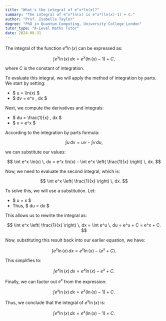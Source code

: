 ```yaml
---
title: "What's the integral of e^x*ln(x)?"
summary: "The integral of e^x*ln(x) is e^x*(ln(x)-1) + C."
author: "Prof. Isabella Taylor"
degree: "PhD in Quantum Computing, University College London"
tutor_type: "A-Level Maths Tutor"
date: 2024-08-31
---
```


The integral of the function $e^x \ln(x)$ can be expressed as:

$$
\int e^x \ln(x) \, dx = e^x (\ln(x) - 1) + C,
$$

where $C$ is the constant of integration.

To evaluate this integral, we will apply the method of integration by parts. We start by setting:

- $ u = \ln(x) $
- $ dv = e^x \, dx $

Next, we compute the derivatives and integrals:

- $ du = \frac{1}{x} \, dx $
- $ v = e^x $

According to the integration by parts formula:

$$
\int u \, dv = uv - \int v \, du,
$$

we can substitute our values:

$$
\int e^x \ln(x) \, dx = e^x \ln(x) - \int e^x \left( \frac{1}{x} \right) \, dx.
$$

Now, we need to evaluate the second integral, which is:

$$
\int e^x \left( \frac{1}{x} \right) \, dx.
$$

To solve this, we will use a substitution. Let:

- $ u = x $
- Thus, $ du = dx $

This allows us to rewrite the integral as:

$$
\int e^x \left( \frac{1}{x} \right) \, dx = \int e^u \, du = e^u + C = e^x + C.
$$

Now, substituting this result back into our earlier equation, we have:

$$
\int e^x \ln(x) \, dx = e^x \ln(x) - (e^x + C).
$$

This simplifies to:

$$
\int e^x \ln(x) \, dx = e^x \ln(x) - e^x + C.
$$

Finally, we can factor out $e^x$ from the expression:

$$
\int e^x \ln(x) \, dx = e^x (\ln(x) - 1) + C.
$$

Thus, we conclude that the integral of $e^x \ln(x)$ is:

$$
\int e^x \ln(x) \, dx = e^x (\ln(x) - 1) + C.
$$
    